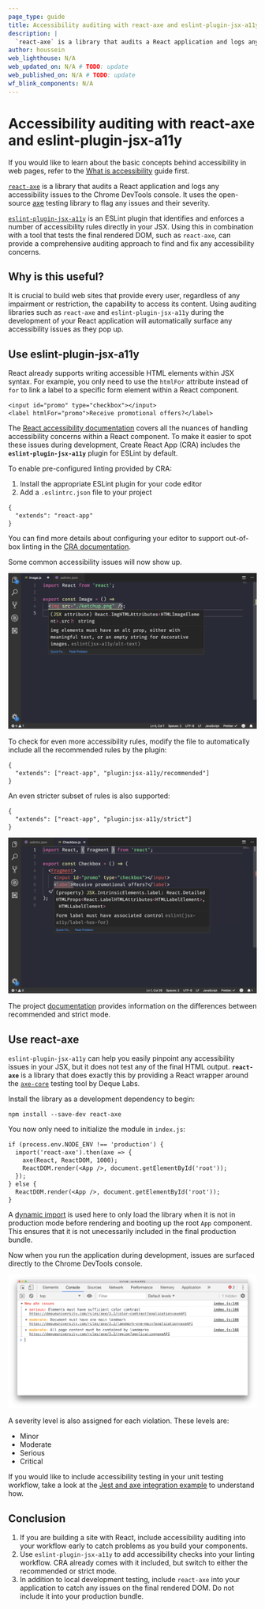 ```yaml
---
page_type: guide
title: Accessibility auditing with react-axe and eslint-plugin-jsx-a11y
description: |
  `react-axe` is a library that audits a React application and logs any accessibility issues to the Chrome DevTools console. `eslint-plugin-jsx-a11y` is an ESLint plugin that identifies and enforces a number of accessibility rules directly in your JSX. Using them in combination can provide a comprehensive auditing approach to find and fix any accessibility concerns in your application.
author: houssein
web_lighthouse: N/A
web_updated_on: N/A # TODO: update
web_published_on: N/A # TODO: update
wf_blink_components: N/A
---
```


# Accessibility auditing with react-axe and eslint-plugin-jsx-a11y

<div class="aside note">
  If you would like to learn about the basic concepts behind accessibility in web pages, refer to the <a href="/accessible/what-is-accessibility">What is accessibility</a> guide first.
</div>

[`react-axe`](https://github.com/dequelabs/react-axe) is a library that audits a React application and logs any accessibility issues to the Chrome DevTools console. It uses the open-source [axe](https://github.com/dequelabs/axe-core) testing library to flag any issues and their severity.

[`eslint-plugin-jsx-a11y`](https://github.com/evcohen/eslint-plugin-jsx-a11y) is an ESLint plugin that identifies and enforces a number of accessibility rules directly in your JSX. Using this in combination with a tool that tests the final rendered DOM, such as `react-axe`, can provide a comprehensive auditing approach to find and fix any accessibility concerns.

## Why is this useful?

It is crucial to build web sites that provide every user, regardless of any impairment or restriction, the capability to access its content. Using auditing libraries such as `react-axe` and `eslint-plugin-jsx-a11y` during the development of your React application will automatically surface any accessibility issues as they pop up.

## Use eslint-plugin-jsx-a11y

React already supports writing accessible HTML elements within JSX syntax. For example, you only need to use the `htmlFor` attribute instead of `for` to link a label to a specific form element within a React component.

```
<input id="promo" type="checkbox"></input>
<label htmlFor="promo">Receive promotional offers?</label>
```

The [React accessibility documentation](https://reactjs.org/docs/accessibility.html) covers all the nuances of handling accessibility concerns within a React component. To make it easier to spot these issues during development, Create React App (CRA) includes the **`eslint-plugin-jsx-a11y`** plugin for ESLint by default. 

To enable pre-configured linting provided by CRA:

1. Install the appropriate ESLint plugin for your code editor
2. Add a `.eslintrc.json` file to your project

```
{
  "extends": "react-app"
}
```

<div class="aside note">
  You can find more details about configuring your editor to support out-of-box linting in the <a href="https://facebook.github.io/create-react-app/docs/setting-up-your-editor">CRA documentation</a>.
</div>

Some common accessibility issues will now show up.

![Image accessibility warning in linter](./img-a11y-lint.png)

To check for even more accessibility rules, modify the file to automatically include all the recommended rules by the plugin:

```
{
  "extends": ["react-app", "plugin:jsx-a11y/recommended"]
}
```

An even stricter subset of rules is also supported:

```
{
  "extends": ["react-app", "plugin:jsx-a11y/strict"]
}
```

![Label accessibility error in linter](./label-a11y-lint.png)

The project [documentation](https://github.com/evcohen/eslint-plugin-jsx-a11y#difference-between-recommended-and-strict-mode) provides information on the differences between recommended and strict mode.

## Use react-axe

`eslint-plugin-jsx-a11y` can help you easily pinpoint any accessibility issues in your JSX, but it does not test any of the final HTML output. **`react-axe`** is a library that does exactly this by providing a React wrapper around the [`axe-core`](https://github.com/dequelabs/axe-core) testing tool by Deque Labs.

Install the library as a development dependency to begin:

```
npm install --save-dev react-axe
```

You now only need to initialize the module in `index.js`:

```
if (process.env.NODE_ENV !== 'production') {
  import('react-axe').then(axe => {
    axe(React, ReactDOM, 1000);
    ReactDOM.render(<App />, document.getElementById('root'));
  });
} else {
  ReactDOM.render(<App />, document.getElementById('root'));
}
```

A [dynamic import](https://developers.google.com/web/updates/2017/11/dynamic-import) is used here to only load the library when it is not in production mode before rendering and booting up the root `App` component. This ensures that it is not unecessarily included in the final production bundle.

Now when you run the application during development, issues are surfaced directly to the Chrome DevTools console.

![React Axe in Chrome DevTools](./react-axe-devtools.png)

A severity level is also assigned for each violation. These levels are:

* Minor
* Moderate
* Serious
* Critical

<div class="aside note">
  If you would like to include accessibility testing in your unit testing workflow, take a look at the <a href="https://github.com/dequelabs/axe-core/tree/develop/doc/examples/jest_react">Jest and axe integration example</a> to understand how.
</div>

## Conclusion

1. If you are building a site with React, include accessibility auditing into your workflow early to catch problems as you build your components.
2. Use `eslint-plugin-jsx-a11y` to add accessibility checks into your linting workflow. CRA already comes with it included, but switch to either the recommended or strict mode.
3. In addition to local development testing, include `react-axe` into your application to catch any issues on the final rendered DOM. Do not include it into your production bundle.